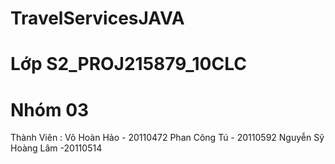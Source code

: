 # TravelServicesJAVA

# Lớp S2_PROJ215879_10CLC
# Nhóm 03 
  Thành Viên :
    Võ Hoàn Hảo - 20110472
    Phan Công Tú - 20110592
    Nguyễn Sỹ Hoàng Lâm -20110514
    
 
